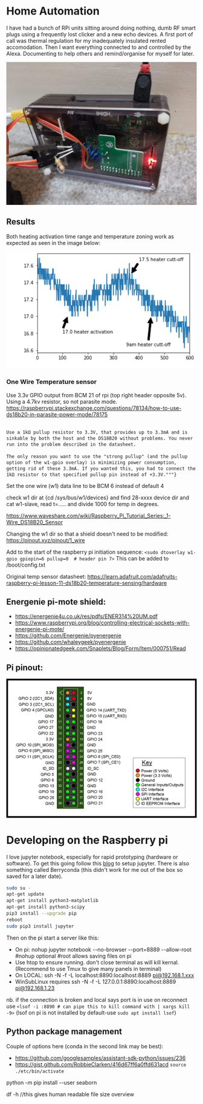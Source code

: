 
# Home Automation

I have had a bunch of RPi units sitting around doing nothing, dumb RF smart plugs using a frequently lost clicker and a new echo devices. A first port of call was thermal regulation for my inadequately insulated rented accomodation. Then I want everything connected to and controlled by the Alexa.
Documenting to help others and remind/organise for myself for later.

![Setup](https://github.com/EdwardBurgin/EdwardBurgin.github.io/blob/master/images/assorted/20190106_131101.jpg )

## Results

Both heating activation time range and temperature zoning work as expected as seen in the image below:

![Graph1](https://github.com/EdwardBurgin/EdwardBurgin.github.io/blob/master/images/assorted/Screen%20Shot%202019-01-06%20at%2013.10.14.png )


### One Wire Temperature sensor

Use 3.3v GPIO output from BCM 21 of rpi (top right header opposite 5v). Using a 4.7kv resistor, so not parasite mode. https://raspberrypi.stackexchange.com/questions/78134/how-to-use-ds18b20-in-parasite-power-mode/78175 
```The DS18B20 needs at max 1.5mA for a conversion. Simultaneous conversions on several DS18B20 aren't allowed in parasite powered mode, so that's the maximum current you have to provide.

Use a 1kΩ pullup resistor to 3.3V, that provides up to 3.3mA and is sinkable by both the host and the DS18B20 without problems. You never run into the problem described in the datasheet.

The only reason you want to use the "strong pullup" (and the pullup option of the w1-gpio overlay) is minimizing power consumption, getting rid of these 3.3mA. If you wanted this, you had to connect the 1kΩ resistor to that specified pullup pin instead of +3.3V."""}
```
Set the one wire (w1) data line to be BCM 6 instead of default 4

check w1 dir at {cd /sys/bus/w1/devices} and find 28-xxxx device dir and cat w1-slave, read t=..... and divide 1000 for temp in degrees.

https://www.waveshare.com/wiki/Raspberry_Pi_Tutorial_Series:_1-Wire_DS18B20_Sensor

Changing the w1 dir so that a shield doesn't need to be modified:
https://pinout.xyz/pinout/1_wire


Add to the start of the raspberry pi initiation sequence:
`<sudo dtoverlay w1-gpio gpiopin=6 pullup=0  # header pin 7>`
This can be added to /boot/config.txt


Original temp sensor datasheet: https://learn.adafruit.com/adafruits-raspberry-pi-lesson-11-ds18b20-temperature-sensing/hardware


## Energenie pi-mote shield: 

- https://energenie4u.co.uk/res/pdfs/ENER314%20UM.pdf
- https://www.raspberrypi.org/blog/controlling-electrical-sockets-with-energenie-pi-mote/
- https://github.com/Energenie/pyenergenie
- https://github.com/whaleygeek/pyenergenie
- https://opinionatedgeek.com/Snaplets/Blog/Form/Item/000751/Read

## Pi pinout:

![pinout2](https://github.com/EdwardBurgin/EdwardBurgin.github.io/blob/master/images/assorted/gpio_layout-raspberry-pi2.jpg)

# Developing on the Raspberry pi

I love jupyter notebook, especially for rapid prototyping (hardware or software). To get this going follow this [blog](https://www.instructables.com/id/Jupyter-Notebook-on-Raspberry-Pi/) to setup jupyter. There is also something called Berryconda (this didn't work for me out of the box so saved for a later date).

```bash
sudo su -
apt-get update
apt-get install python3-matplotlib
apt-get install python3-scipy
pip3 install --upgrade pip
reboot
sudo pip3 install jupyter
```

Then on the pi start a server like this:

- On pi: nohup jupyter notebook --no-browser --port=8889 --allow-root #nohup optional #root allows saving files on pi
- Use htop to ensure running. don't close terminal as will kill kernal. (Recommend to use Tmux to give many panels in terminal)
- On LOCAL: ssh -N -f -L localhost:8890:localhost:8889 pi@192.168.1.xxx
- WinSubLinux requires ssh -N -f -L 127.0.0.1:8890:localhost:8889 pi@192.168.1.23

nb. if the connection is broken and local says port is in use on reconnect use `<lsof -i :8890 # can pipe this to kill command with | xargs kill -9>`
(lsof on pi is not installed by default-use `sudo apt install lsof`)
## Python package management
Couple of options here (conda in the second link may be best): 
- https://github.com/googlesamples/assistant-sdk-python/issues/236
- https://gist.github.com/RobbieClarken/416d67ff6a0ffd631acd
`source ./etc/bin/activate`

python -m pip install --user seaborn

df -h //this gives human readable file size overview
